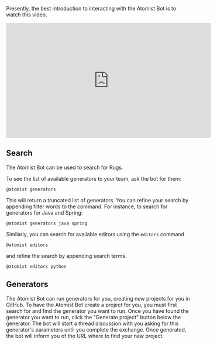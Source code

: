 Presently, the best introduction to interacting with the Atomist Bot
is to watch this video.

<div class="ss-container">
  <iframe width="560" height="315" src="https://www.youtube.com/embed/B_x43nPoDH4" frameborder="0" allowfullscreen></iframe>
</div>

## Search

The Atomist Bot can be used to search for Rugs.

To see the list of available generators to your team, ask the bot for
them:

```
@atomist generators
```

This will return a truncated list of generators.  You can refine your
search by appending filter words to the command. For instance, to
search for generators for Java and Spring:

```
@atomist generators java spring
```

Similarly, you can search for available editors using the `editors`
command

```
@atomist editors
```

and refine the search by appending search terms.

```
@atomist editors python
```

## Generators

The Atomist Bot can run generators for you, creating new projects for
you in GitHub.  To have the Atomist Bot create a project for you, you
must first search for and find the generator you want to run.  Once
you have found the generator you want to run, click the "Generate
project" button below the generator.  The bot will start a thread
discussion with you asking for this generator's parameters until you
complete the exchange.  Once generated, the bot will inform you of the
URL where to find your new project.
